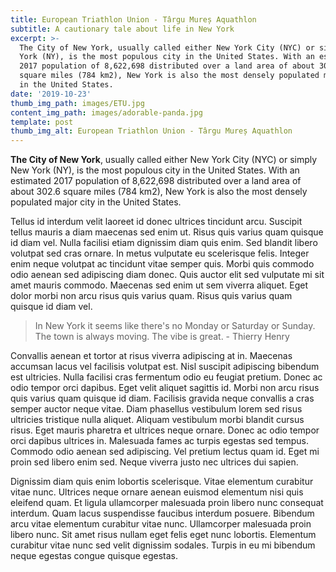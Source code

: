 ```yaml
---
title: European Triathlon Union - Târgu Mureș Aquathlon
subtitle: A cautionary tale about life in New York
excerpt: >-
  The City of New York, usually called either New York City (NYC) or simply New
  York (NY), is the most populous city in the United States. With an estimated
  2017 population of 8,622,698 distributed over a land area of about 302.6
  square miles (784 km2), New York is also the most densely populated major city
  in the United States.
date: '2019-10-23'
thumb_img_path: images/ETU.jpg
content_img_path: images/adorable-panda.jpg
template: post
thumb_img_alt: European Triathlon Union - Târgu Mureș Aquathlon
---
```


**The City of New York**, usually called either New York City (NYC) or simply New York (NY), is the most populous city in the United States. With an estimated 2017 population of 8,622,698 distributed over a land area of about 302.6 square miles (784 km2), New York is also the most densely populated major city in the United States.

Tellus id interdum velit laoreet id donec ultrices tincidunt arcu. Suscipit tellus mauris a diam maecenas sed enim ut. Risus quis varius quam quisque id diam vel. Nulla facilisi etiam dignissim diam quis enim. Sed blandit libero volutpat sed cras ornare. In metus vulputate eu scelerisque felis. Integer enim neque volutpat ac tincidunt vitae semper quis. Morbi quis commodo odio aenean sed adipiscing diam donec. Quis auctor elit sed vulputate mi sit amet mauris commodo. Maecenas sed enim ut sem viverra aliquet. Eget dolor morbi non arcu risus quis varius quam. Risus quis varius quam quisque id diam vel.

> In New York it seems like there's no Monday or Saturday or Sunday. The town is always moving. The vibe is great. - Thierry Henry

Convallis aenean et tortor at risus viverra adipiscing at in. Maecenas accumsan lacus vel facilisis volutpat est. Nisl suscipit adipiscing bibendum est ultricies. Nulla facilisi cras fermentum odio eu feugiat pretium. Donec ac odio tempor orci dapibus. Eget velit aliquet sagittis id. Morbi non arcu risus quis varius quam quisque id diam. Facilisis gravida neque convallis a cras semper auctor neque vitae. Diam phasellus vestibulum lorem sed risus ultricies tristique nulla aliquet. Aliquam vestibulum morbi blandit cursus risus. Eget mauris pharetra et ultrices neque ornare. Donec ac odio tempor orci dapibus ultrices in. Malesuada fames ac turpis egestas sed tempus. Commodo odio aenean sed adipiscing. Vel pretium lectus quam id. Eget mi proin sed libero enim sed. Neque viverra justo nec ultrices dui sapien.

Dignissim diam quis enim lobortis scelerisque. Vitae elementum curabitur vitae nunc. Ultrices neque ornare aenean euismod elementum nisi quis eleifend quam. Et ligula ullamcorper malesuada proin libero nunc consequat interdum. Quam lacus suspendisse faucibus interdum posuere. Bibendum arcu vitae elementum curabitur vitae nunc. Ullamcorper malesuada proin libero nunc. Sit amet risus nullam eget felis eget nunc lobortis. Elementum curabitur vitae nunc sed velit dignissim sodales. Turpis in eu mi bibendum neque egestas congue quisque egestas.
